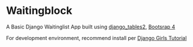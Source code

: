# Waitingblock
A Basic Django Waitinglist App built using [django_tables2](https://github.com/jieter/django-tables2), [Bootsrap 4](https://getbootstrap.com/)

For development environment, recommend install per [Django Girls Tutorial](https://tutorial.djangogirls.org/en/django_installation/)

